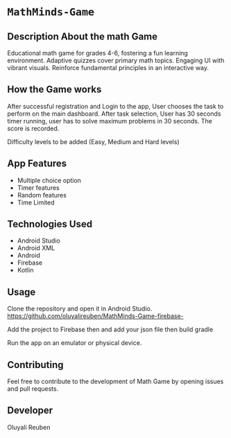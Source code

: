# `MathMinds-Game`
## Description About the math Game
Educational math game for grades 4-6, fostering a fun learning environment. Adaptive quizzes cover primary math topics. Engaging UI with vibrant visuals. Reinforce fundamental principles in an interactive way.

## How the Game works
After successful registration and Login to the app, User chooses the task to perform on the main dashboard. After task selection, 
User has 30 seconds timer running, user has to solve maximum problems in
30 seconds. The score is recorded.

Difficulty levels to be added (Easy, Medium and Hard levels)


## App Features
- Multiple choice option
- Timer features
- Random features
- Time Limited

## Technologies Used

- Android Studio
- Android XML
- Android 
- Firebase
- Kotlin


## Usage

Clone the repository and open it in Android Studio.  
https://github.com/oluyalireuben/MathMinds-Game-firebase-

Add the project to Firebase then and add your json file then build gradle

Run the app on an emulator or physical device.


## Contributing

Feel free to contribute to the development of Math Game by opening issues and pull requests.

## Developer

Oluyali Reuben





